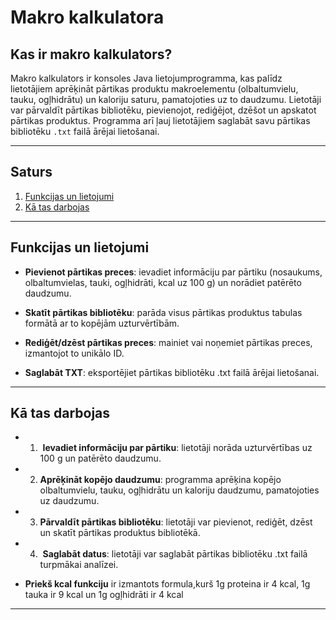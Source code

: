 # Makro kalkulatora 

## Kas ir makro kalkulators?
Makro kalkulators ir konsoles Java lietojumprogramma, kas palīdz lietotājiem aprēķināt pārtikas produktu makroelementu (olbaltumvielu, tauku, ogļhidrātu) un kaloriju saturu, pamatojoties uz to daudzumu. Lietotāji var pārvaldīt pārtikas bibliotēku, pievienojot, rediģējot, dzēšot un apskatot pārtikas produktus. Programma arī ļauj lietotājiem saglabāt savu pārtikas bibliotēku `.txt` failā ārējai lietošanai.

---

## Saturs
1. [Funkcijas un lietojumi](#funkcijas-un-lietojumi) 
2. [Kā tas darbojas](#kā-tas-darbojas)

---

## Funkcijas un lietojumi

- **Pievienot pārtikas preces**: ievadiet informāciju par pārtiku (nosaukums, olbaltumvielas, tauki, ogļhidrāti, kcal uz 100 g) un norādiet patērēto daudzumu.

- **Skatīt pārtikas bibliotēku**: parāda visus pārtikas produktus tabulas formātā ar to kopējām uzturvērtībām.

- **Rediģēt/dzēst pārtikas preces**: mainiet vai noņemiet pārtikas preces, izmantojot to unikālo ID.

- **Saglabāt TXT**: eksportējiet pārtikas bibliotēku .txt failā ārējai lietošanai.

---

## Kā tas darbojas

- 1)  **Ievadiet informāciju par pārtiku**: lietotāji norāda uzturvērtības uz 100 g un patērēto daudzumu.
- 2)  **Aprēķināt kopējo daudzumu**: programma aprēķina kopējo olbaltumvielu, tauku, ogļhidrātu un kaloriju daudzumu, pamatojoties uz daudzumu.
- 3) **Pārvaldīt pārtikas bibliotēku**: lietotāji var pievienot, rediģēt, dzēst un skatīt pārtikas produktus bibliotēkā.
- 4)  **Saglabāt datus**: lietotāji var saglabāt pārtikas bibliotēku .txt failā turpmākai analīzei.

- **Priekš kcal funkciju** ir izmantots formula,kurš 1g proteina ir 4 kcal, 1g tauka ir 9 kcal un  1g ogļhidrāti ir 4 kcal
---

